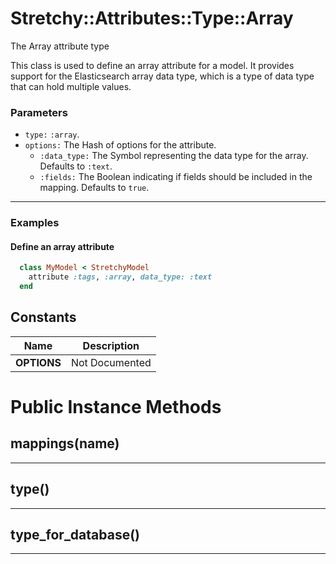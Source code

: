 # Stretchy::Attributes::Type::Array [](#class-Stretchy::Attributes::Type::Array) [](#top)
The Array attribute type

This class is used to define an array attribute for a model. It provides support for the Elasticsearch array data type, which is a type of data type that can hold multiple values.

### Parameters

- `type:` `:array`.
- `options:` The Hash of options for the attribute.
   - `:data_type:` The Symbol representing the data type for the array. Defaults to `:text`.
   - `:fields:` The Boolean indicating if fields should be included in the mapping. Defaults to `true`.

---

### Examples

#### Define an array attribute

```ruby
  class MyModel < StretchyModel
    attribute :tags, :array, data_type: :text
  end
```
    
## Constants
| Name | Description |
| ---- | ----------- |
| **OPTIONS[](#OPTIONS)** | Not Documented |

# Public Instance Methods

      
## mappings(name) [](#method-i-mappings)
         
  
        
---


## type() [](#method-i-type)
         
  
        
---


## type_for_database() [](#method-i-type_for_database)
         
  
        
---

